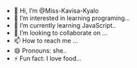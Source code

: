 - 👋 Hi, I’m @Miss-Kavisa-Kyalo
- 👀 I’m interested in learning programing...
- 🌱 I’m currently learning JavaScript..
- 💞️ I’m looking to collaborate on ...
- 📫 How to reach me ...
- 😄 Pronouns: she..
- ⚡ Fun fact: I love food...

<!---
Miss-Kavisa-Kyalo/Miss-Kavisa-Kyalo is a ✨ special ✨ repository because its `README.md` (this file) appears on your GitHub profile.
You can click the Preview link to take a look at your changes.
--->
